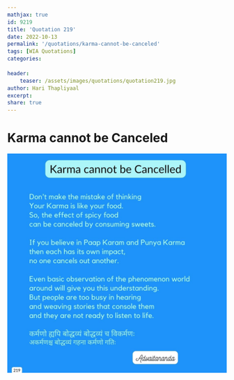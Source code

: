 ```yaml
---
mathjax: true
id: 9219
title: 'Quotation 219'
date: 2022-10-13
permalink: '/quotations/karma-cannot-be-canceled'
tags: [WIA Quotations] 
categories: 

header:
    teaser: /assets/images/quotations/quotation219.jpg
author: Hari Thapliyaal 
excerpt:
share: true 
---
```


# Karma cannot be Canceled

![Karma cannot be Canceled](/assets/images/quotations/quotation219.jpg)
